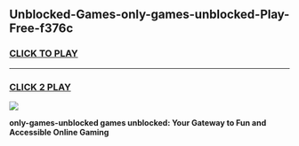 
## Unblocked-Games-only-games-unblocked-Play-Free-f376c
<h3>
<a href="https://premium76.site?title=only-games-unblocked&ref=10A">CLICK TO PLAY</a></h3>
<hr>

<h3>
<a href="https://premium76.site?title=only-games-unblocked&ref=10A">CLICK 2 PLAY</a>
  
</h3>

<a href="https://premium76.site?title=only-games-unblocked&ref=10A"><img src="https://clearcache.store/games.png"></a>


**only-games-unblocked games unblocked: Your Gateway to Fun and Accessible Online Gaming**
